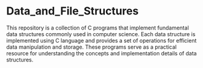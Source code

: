 # Data_and_File_Structures

This repository is a collection of C programs that implement fundamental data structures commonly used in computer science. 
Each data structure is implemented using C language and provides a set of operations for efficient data manipulation and storage. 
These programs serve as a practical resource for understanding the concepts and implementation details of data structures.
